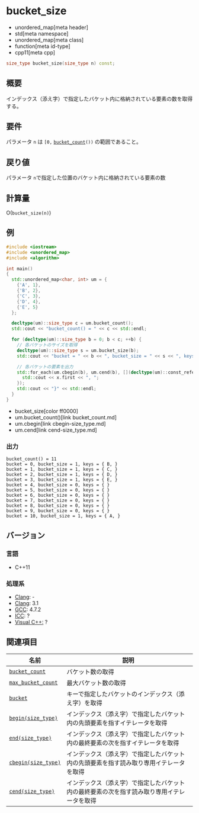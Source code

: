 # bucket_size
* unordered_map[meta header]
* std[meta namespace]
* unordered_map[meta class]
* function[meta id-type]
* cpp11[meta cpp]

```cpp
size_type bucket_size(size_type n) const;
```

## 概要
インデックス（添え字）で指定したバケット内に格納されている要素の数を取得する。


## 要件
パラメータ `n` は `[0,` [`bucket_count`](bucket_count.md)`())` の範囲であること。


## 戻り値
パラメータ `n`で指定した位置のバケット内に格納されている要素の数


## 計算量
O(`bucket_size(n)`)


## 例
```cpp example
#include <iostream>
#include <unordered_map>
#include <algorithm>

int main()
{
  std::unordered_map<char, int> um = {
    {'A', 1},
    {'B', 2},
    {'C', 3},
    {'D', 4},
    {'E', 5}
  };

  decltype(um)::size_type c = um.bucket_count();
  std::cout << "bucket_count() = " << c << std::endl;

  for (decltype(um)::size_type b = 0; b < c; ++b) {
    // 各バケットのサイズを取得
    decltype(um)::size_type s = um.bucket_size(b);
    std::cout << "bucket = " << b << ", bucket_size = " << s << ", keys = { ";

    // 各バケットの要素を出力
    std::for_each(um.cbegin(b), um.cend(b), [](decltype(um)::const_reference x) {
      std::cout << x.first << ", ";
    });
    std::cout << "}" << std::endl;
  }
}
```
* bucket_size[color ff0000]
* um.bucket_count()[link bucket_count.md]
* um.cbegin[link cbegin-size_type.md]
* um.cend[link cend-size_type.md]

### 出力
```
bucket_count() = 11
bucket = 0, bucket_size = 1, keys = { B, }
bucket = 1, bucket_size = 1, keys = { C, }
bucket = 2, bucket_size = 1, keys = { D, }
bucket = 3, bucket_size = 1, keys = { E, }
bucket = 4, bucket_size = 0, keys = { }
bucket = 5, bucket_size = 0, keys = { }
bucket = 6, bucket_size = 0, keys = { }
bucket = 7, bucket_size = 0, keys = { }
bucket = 8, bucket_size = 0, keys = { }
bucket = 9, bucket_size = 0, keys = { }
bucket = 10, bucket_size = 1, keys = { A, }
```

## バージョン
### 言語
- C++11

### 処理系
- [Clang](/implementation.md#clang): -
- [Clang](/implementation.md#clang): 3.1
- [GCC](/implementation.md#gcc): 4.7.2
- [ICC](/implementation.md#icc): ?
- [Visual C++:](/implementation.md#visual_cpp) ?

## 関連項目

| 名前                                         | 説明 |
|----------------------------------------------|------------------|
| [`bucket_count`](bucket_count.md)          | バケット数の取得 |
| [`max_bucket_count`](max_bucket_count.md)  | 最大バケット数の取得 |
| [`bucket`](bucket.md)                      | キーで指定したバケットのインデックス（添え字）を取得 |
| [`begin(size_type)`](begin-size_type.md)   | インデックス（添え字）で指定したバケット内の先頭要素を指すイテレータを取得 |
| [`end(size_type)`](end-size_type.md)       | インデックス（添え字）で指定したバケット内の最終要素の次を指すイテレータを取得 |
| [`cbegin(size_type)`](cbegin-size_type.md) | インデックス（添え字）で指定したバケット内の先頭要素を指す読み取り専用イテレータを取得 |
| [`cend(size_type)`](cend-size_type.md)     | インデックス（添え字）で指定したバケット内の最終要素の次を指す読み取り専用イテレータを取得 |

